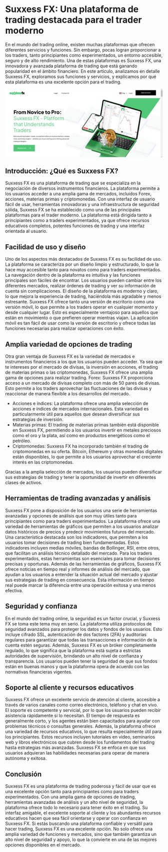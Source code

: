 Suxxess FX: Una plataforma de trading destacada para el trader moderno
======================================================

En el mundo del trading online, existen muchas plataformas que ofrecen diferentes servicios y funciones. Sin embargo, pocas logran proporcionar a los traders, tanto principiantes como experimentados, un entorno accesible, seguro y de alto rendimiento. Una de estas plataformas es Suxxess FX, una innovadora y avanzada plataforma de trading que está ganando popularidad en el ámbito financiero. En este artículo, analizamos en detalle Suxxess FX, exploramos sus funciones y servicios, y explicamos por qué esta plataforma es una excelente opción para el trading.




![image](https://github.com/Trading-thoughts/Suxxess-FX-complaints/blob/da12b6ae43528844e7d0d9f4ce79d3d0a3d23ded/suxxess%20fx%20logo%202.PNG)

Introducción: ¿Qué es Suxxess FX?
--------------------

Suxxess FX es una plataforma de trading que se especializa en la negociación de diversos instrumentos financieros. La plataforma permite a los usuarios acceder a una amplia gama de mercados, incluidos Forex, acciones, materias primas y criptomonedas. Con una interfaz de usuario fácil de usar, herramientas innovadoras y una infraestructura de seguridad sólida, Suxxess FX se ha establecido como una de las principales plataformas para el trader moderno. La plataforma está dirigida tanto a principiantes como a traders experimentados, ya que ofrece recursos educativos completos, potentes funciones de trading y una interfaz orientada al usuario.




Facilidad de uso y diseño
-----------------------

Uno de los aspectos más destacados de Suxxess FX es su facilidad de uso. La plataforma se caracteriza por un diseño limpio y estructurado, lo que la hace muy accesible tanto para novatos como para traders experimentados. La navegación dentro de la plataforma es intuitiva y las funciones principales son fáciles de encontrar. Los usuarios pueden cambiar entre los diferentes mercados, realizar órdenes de trading y ver su información de cuenta sin complicaciones.
El diseño de la plataforma es moderno y claro, lo que mejora la experiencia de trading, haciéndola más agradable y menos estresante. Suxxess FX ofrece tanto una versión de escritorio como una versión móvil, lo que permite a los traders operar en cualquier momento y desde cualquier lugar. Esto es especialmente ventajoso para aquellos que están en movimiento o que prefieren operar mientras viajan. La aplicación móvil es tan fácil de usar como la versión de escritorio y ofrece todas las funciones necesarias para realizar operaciones con éxito.




Amplia variedad de opciones de trading
-----------------

Otra gran ventaja de Suxxess FX es la variedad de mercados e instrumentos financieros a los que los usuarios pueden acceder. Ya sea que te intereses por el mercado de divisas, la inversión en acciones, el trading de materias primas o las criptomonedas, Suxxess FX ofrece una amplia gama de opciones para realizar trading.
Forex: Suxxess FX proporciona acceso a un mercado de divisas completo con más de 50 pares de divisas. Esto permite a los traders aprovechar las fluctuaciones de las divisas y reaccionar de manera flexible a los desarrollos del mercado.
- Acciones e índices: La plataforma ofrece una amplia selección de acciones e índices de mercados internacionales. Esta variedad es particularmente útil para aquellos que desean diversificar sus estrategias de inversión.
- Materias primas: El trading de materias primas también está disponible en Suxxess FX, permitiendo a los usuarios invertir en metales preciosos como el oro y la plata, así como en productos energéticos como el petróleo.
- Criptomonedas: Suxxess FX ha incorporado también el trading de criptomonedas en su oferta. Bitcoin, Ethereum y otras monedas digitales están disponibles, lo que permite a los usuarios aprovechar el creciente interés en las criptomonedas.

Gracias a la amplia selección de mercados, los usuarios pueden diversificar sus estrategias de trading y tener la oportunidad de invertir en diferentes clases de activos.




Herramientas de trading avanzadas y análisis
-----------------

Suxxess FX pone a disposición de los usuarios una serie de herramientas avanzadas y opciones de análisis que son muy útiles tanto para principiantes como para traders experimentados. La plataforma ofrece una variedad de herramientas de gráficos que permiten a los usuarios analizar datos históricos de precios y predecir movimientos futuros del mercado.
Una característica destacada son los indicadores, que permiten a los usuarios tomar decisiones de trading bien fundamentadas. Estos indicadores incluyen medias móviles, bandas de Bollinger, RSI, entre otros, que facilitan un análisis técnico detallado del mercado. Para los traders experimentados, estas herramientas son esenciales para tomar decisiones precisas y oportunas.
Además de las herramientas de gráficos, Suxxess FX ofrece noticias en tiempo real y informes de análisis del mercado, que ayudan a los usuarios a entender la situación actual del mercado y ajustar sus estrategias de trading en consecuencia. Esta información en tiempo real puede marcar la diferencia entre una operación exitosa y una menos efectiva.



Seguridad y confianza
-----------------

En el mundo del trading online, la seguridad es un factor crucial, y Suxxess FX se toma este tema muy en serio. La plataforma utiliza protocolos de seguridad avanzados para proteger los datos y fondos de los usuarios. Esto incluye cifrado SSL, autenticación de dos factores (2FA) y auditorías regulares para garantizar que todas las transacciones e información de la cuenta estén seguras.
Además, Suxxess FX es un bróker completamente regulado, lo que significa que la plataforma está sujeta a estrictas autoridades de supervisión, brindando un alto nivel de confianza y transparencia. Los usuarios pueden tener la seguridad de que sus fondos están en buenas manos y que la plataforma opera de acuerdo con las normativas financieras vigentes.


Soporte al cliente y recursos educativos
-----------------

Suxxess FX ofrece un excelente servicio de atención al cliente, accesible a través de varios canales como correo electrónico, teléfono y chat en vivo. El soporte es competente y servicial, por lo que los usuarios pueden recibir asistencia rápidamente si lo necesitan. El tiempo de respuesta es generalmente corto, y los agentes están bien capacitados para ayudar con problemas técnicos o consultas generales.
Además, la plataforma ofrece una variedad de recursos educativos, lo que resulta especialmente útil para los principiantes. Estos recursos incluyen tutoriales en video, seminarios web y libros electrónicos que cubren desde los fundamentos del trading hasta estrategias más avanzadas. Suxxess FX se enfoca en que sus usuarios adquieran las habilidades necesarias para operar de manera autónoma y exitosa.


Conclusión
-----------------

Suxxess FX es una plataforma de trading poderosa y fácil de usar que es una excelente opción tanto para principiantes como para traders experimentados. Con una amplia gama de opciones de trading, herramientas avanzadas de análisis y un alto nivel de seguridad, la plataforma ofrece todo lo necesario para tener éxito en el trading. Su interfaz amigable, el excelente soporte al cliente y los abundantes recursos educativos hacen que sea fácil orientarse y operar con confianza en Suxxess FX.
Si estás buscando una plataforma confiable y versátil para hacer trading, Suxxess FX es una excelente opción. No solo ofrece una amplia variedad de funciones y mercados, sino que también garantiza un alto nivel de seguridad y apoyo, lo que la convierte en una de las mejores opciones disponibles en el mercado.

